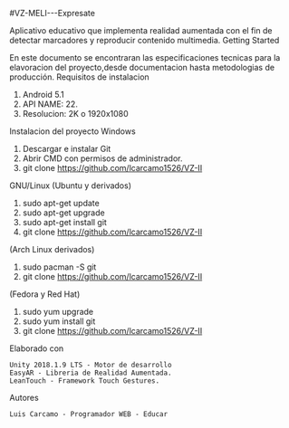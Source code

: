 #VZ-MELI---Expresate

Aplicativo educativo que implementa realidad aumentada con el fin de detectar marcadores y reproducir contenido multimedia.
Getting Started

En este documento se encontraran las especificaciones tecnicas para la elavoracion del proyecto,desde documentacion hasta metodologias de producción.
Requisitos de instalacion

1. Android 5.1
2. API NAME: 22.
3. Resolucion: 2K o 1920x1080

Instalacion del proyecto
Windows

1. Descargar e instalar Git
2. Abrir CMD con permisos de administrador.
3. git clone https://github.com/lcarcamo1526/VZ-II

GNU/Linux
(Ubuntu y derivados)

1. sudo apt-get update
2. sudo apt-get upgrade
3. sudo apt-get install git
4. git clone https://github.com/lcarcamo1526/VZ-II

(Arch Linux derivados)

1. sudo pacman -S git
2. git clone https://github.com/lcarcamo1526/VZ-II

(Fedora y Red Hat)

1. sudo yum upgrade
2. sudo yum install git
3. git clone https://github.com/lcarcamo1526/VZ-II

Elaborado con

    Unity 2018.1.9 LTS - Motor de desarrollo
    EasyAR - Libreria de Realidad Aumentada.
    LeanTouch - Framework Touch Gestures.

Autores

    Luis Carcamo - Programador WEB - Educar
